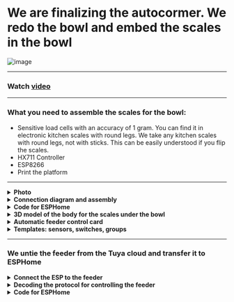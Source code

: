 # We are finalizing the autocormer. We redo the bowl and embed the scales in the bowl

![image](https://github.com/DivanX10/cat-bowl-with-scales/assets/64090632/680f93cf-808a-4fb4-938e-c62c3f006a86)

***

### Watch [video](https://youtu.be/qWqOF85e7Kk)

***

### What you need to assemble the scales for the bowl:
* Sensitive load cells with an accuracy of 1 gram. You can find it in electronic kitchen scales with round legs. We take any kitchen scales with round legs, not with sticks. This can be easily understood if you flip the scales.
* HX711 Controller
* ESP8266
* Print the platform

***

<details>
  <summary><b>Photo</b></summary>
  
![image](https://github.com/DivanX10/cat-bowl-with-scales/assets/64090632/df7389fe-d94a-468a-a0af-940cf160bc81)
![image](https://github.com/DivanX10/cat-bowl-with-scales/assets/64090632/f5922b16-2881-4e63-9c3f-eff8ddc1fa62)
![image](https://github.com/DivanX10/cat-bowl-with-scales/assets/64090632/abe8e139-9b38-483d-9db3-028f81224551)
![image](https://github.com/DivanX10/cat-bowl-with-scales/assets/64090632/9f6fc135-7c15-4b94-b5d5-03907ad124ab)


</details>


<details>
  <summary><b>Connection diagram and assembly</b></summary>


![Connection diagram of the scales to the HX711 controller and to the ESP8266](https://github.com/DivanX10/cat-bowl-with-scales/assets/64090632/bde19c1b-f528-445c-9f29-a02ab361cd80)

![image](https://github.com/DivanX10/cat-bowl-with-scales/assets/64090632/bbecdcee-01e7-4d82-b56b-de997552f5fb)
![1692211420683](https://github.com/DivanX10/cat-bowl-with-scales/assets/64090632/fed69521-62d4-44f0-bd97-e9a33ec976a5)
![1692211420675](https://github.com/DivanX10/cat-bowl-with-scales/assets/64090632/f258478b-e6c0-4592-86f6-8c3d846ef2f2)
![1692296894910](https://github.com/DivanX10/cat-bowl-with-scales/assets/64090632/24c2ed5a-f6fc-49f3-ae14-95871bf6a00d)
![1692299489836](https://github.com/DivanX10/cat-bowl-with-scales/assets/64090632/dea4d793-994e-4d57-b99e-a52308ee41eb)



</details>


<details>
  <summary><b>Code for ESPHome</b></summary>

### The full code can be viewed [here](https://github.com/DivanX10/cat-bowl-with-scales/tree/main/config)
***
Before using all the code, calibrate your scales. Remove these lines from the code and enable logging in DEBUG mode. This way we will get raw data. Fix the weight without the load, copy the numbers from the logs as is, then take the load for 500 grams and put it on the scales, fix the numbers. Write all these numbers into a linear filter

An example of a filter where `-169085` is a raw value and it is a value without a load on the scale, so I indicated that this value has a weight of 0 grams, and the value `-92230` was displayed in the logs after I set the load weighing 500 grams and then indicated that this value has a weight of 500 grams
```
filters:
  - calibrate_linear:
      - -169085 -> 0
      - -92230 -> 500
```

This is how the code looks with logging in debug mode and without using a filter with linear calibration. This will allow you to get raw values
```
#Logging
logger:
  level: DEBUG #Debugging mode

sensor:
  # Cat Bowl Scales
  - platform: hx711
    name: "${node_name} Weight"
    icon: mdi:scale
    id: idWeight
    dout_pin: D7 # DT
    clk_pin: D6  # SCK
    gain: 64
    update_interval: 2s
    unit_of_measurement: g
    accuracy_decimals: 0
    device_class: weight
    state_class: measurement
    entity_category: diagnostic
    internal: False
```

If the readings are unstable and jump a lot, then you can use an additional filter, such as the median, which will reduce the frequent change in the reading. [Read more in the ESPHome documentation](https://esphome.io/components/sensor/index.html#median)

```
      - median:
          window_size: 7
          send_every: 5
          send_first_at: 4
```


</details>

<details>
  <summary><b>3D model of the body for the scales under the bowl</b></summary>

The platform was designed in the FreeCAD program. Download FreeCAD [here](https://www.freecad.org/?lang=ru). I have attached 3 files, two STL files and one for FreeCAD, where you can edit if necessary. I designed the load cells to hold tight and made clips in the form of an arc, which is why the load cells hardly fall into place, you need to pry with a thin flat screwdriver, but they stand clearly and it will be very difficult to dismantle them without damaging the case.

Ready-made models can be downloaded [here](https://github.com/DivanX10/cat-bowl-with-scales/tree/main/files)

![image](https://github.com/DivanX10/cat-bowl-with-scales/assets/64090632/0c233383-4d06-4839-b33a-e1bf852fab4e)


</details>

<details>
  <summary><b>Automatic feeder control card</b></summary>
  
![image](https://github.com/DivanX10/cat-bowl-with-scales/assets/64090632/c761cc49-fe44-45ce-95d7-375ef393cc4a)
![image](https://github.com/DivanX10/cat-bowl-with-scales/assets/64090632/24ff4dbf-113b-410a-813d-a3d76ea75304)


For the card to work, you need to install the components
* [fold-entity-row](https://github.com/thomasloven/lovelace-fold-entity-row)
* [multiple-entity-row](https://github.com/benct/lovelace-multiple-entity-row)


```
type: entities
entities:
  - type: custom:fold-entity-row
    head:
      entity: sensor.kukhnia_avto_kormushka_statusy
      name: Bowl
      icon: mdi:cat
      secondary_info:
        attribute: Feed weight
        name: Feed
        unit: g
      type: custom:multiple-entity-row
      show_state: false
      state_header: Status
      entities:
        - entity: group.kitchen_auto_feeder_info_and_menu
          name: Menu
          state_color: true
          icon: mdi:information-outline
          styles:
            height: 60px
            width: 50px
        - entity: switch.slow_feed
          name: Slow Feed
          type: button
          state_color: true
          icon: mdi:speedometer-slow
          tap_action:
            action: toggle
          styles:
            height: 60px
            width: 50px
        - entity: input_boolean.smartfeeder_pour_the_feed_automatically
          name: Auto Feed
          type: button
          state_color: true
          icon: mdi:auto-mode
          tap_action:
            action: toggle
          styles:
            height: 60px
            width: 50px
        - entity: number.manual_feed
          name: Feed
          type: button
          state_color: true
          styles:
            height: 60px
            width: 50px
    entities:
      - entity: input_button.smartfeeder_pour_cat_food
        name: Pour cat food
        secondary_info: last-changed
      - entity: number.manual_feed
        name: Pour the feed
      - entity: switch.slow_feed
      - entity: input_boolean.smartfeeder_pour_the_feed_automatically
        name: Auto feeder
      - entity: input_number.smartfeeder_serving_quantity
        name: Serving quantity
title: Car Feeder

```


</details>


<details>
  <summary><b>Templates: sensors, switches, groups</b></summary>


```
#We use sensors of a new sample from 2023
#Documentation https://www.home-assistant.io/integrations/template/
#This is an example of a new template sample
#template:
#  - sensor:
#      ...
#  - binary_sensor:


template:
#Kitchen: Auto feeder. Statuses
#Object: sensor.kukhnia_avto_kormushka_statusy
  - sensor:
      - name: 'Kitchen: Auto feeder. Statuses'
        unique_id: kitchen auto feeder status
        icon: mdi:cat
        state: '{{ states("input_boolean.smartfeeder_pour_the_feed_automatically") }}'
        attributes:
          Bowl weight: '{{ states("sensor.scales_cat_bowl_weight") }}'
          Feed weight: '{{ states("sensor.scales_cat_bowl_weight_food") }}'
          Availability of a bowl: '{{ states("binary_sensor.scales_cat_bowl_bowl") }}'
          Availability of feed: '{{ states("binary_sensor.scales_cat_bowl_food") }}'


#Auxiliary Element: Input Boolean
#https://www.home-assistant.io/integrations/input_boolean/
input_boolean:
#Auto Feeder: Pour feed automatically
#Object: input_boolean.smartfeeder_pour_the_feed_automatically
  smartfeeder_pour_the_feed_automatically:
    name: "Auto Feeder: Pour feed automatically"
    icon: mdi:cat

#Groups
#https://www.home-assistant.io/integrations/group/
group:
#Auto Feeder: Info and menu
#Object: group.kitchen_auto_feeder_info_and_menu
  kitchen_auto_feeder_info_and_menu:
    name: "Auto Feeder: Info and menu"
    icon: mdi:information-outline
    all: false
    entities:
      - button.scales_cat_bowl_restart #Restart
      - binary_sensor.scales_cat_bowl_bowl #Availability of a bowl
      - binary_sensor.scales_cat_bowl_food #Availability of feed
      - number.scales_cat_bowl_set_weight_for_bowl #Specify the weight of the bowl
      - input_number.kitchen_auto_feeder_min_feed_threshold #Minimum feed threshold
      - sensor.scales_cat_bowl_weight #Bowl weight
      - sensor.scales_cat_bowl_weight_food #Feed weight

#Auxiliary element: Number
#https://www.home-assistant.io/integrations/input_number
input_number:
#Auto Feeder: Minimum feed threshold
#Object: input_number.kitchen_auto_feeder_min_feed_threshold
  kitchen_auto_feeder_min_feed_threshold:
    name: "Minimum feed threshold"
    min: 5
    max: 30
    step: 1
    mode: slider #box
    icon: mdi:weight-gram

```

</details>

***

### We untie the feeder from the Tuya cloud and transfer it to ESPHome


<details>
  <summary><b>Connect the ESP to the feeder</b></summary>

  > Use the ESP8266 and ESP32 boards at your discretion, I used ESP32 for the reason that I had it free
 
We solder the WBR2 chip and connect the ESP. [WBR2 Module Datasheet](https://developer.tuya.com/en/docs/iot/wbr2-datasheet?id=K989h4vonmsey)

![image](https://github.com/DivanX10/cat-bowl-with-scales/assets/64090632/c1ad69c7-c963-4932-bf9b-0d4a6b19d0ea)
![image](https://github.com/DivanX10/cat-bowl-with-scales/assets/64090632/533b0f16-4dcd-42ce-8f7d-36d0fdd44692)
![image](https://github.com/DivanX10/cat-bowl-with-scales/assets/64090632/ae929434-ed82-4fbf-bc39-5bfa4d290a13)
![image](https://github.com/DivanX10/cat-bowl-with-scales/assets/64090632/87fc1946-cf70-4b3f-ae72-8fb07e55289a)
  
</details>

<details>
  <summary><b>Decoding the protocol for controlling the feeder</b></summary>

> Note. At the moment, the sensors are not working yet due to the absence of this feeder in the TuyaMCU component for ESPHome. In Tasmota, this feeder is available in the TuyaMCU component and the sensors work there. Perhaps in the future they will add a feeder to the TuyaMCU component for ESPHome. Follow issues [here](https://github.com/esphome/issues/issues/4844)
  
**Turn on the slow feed feed**
```
55:AA:00:06:00:05:06:01:00:01:01:13
```

**Turn off the slow feed feed**
```
55:AA:00:06:00:05:06:01:00:01:00:12
```
***

**Enable 24 hours**
```
55:AA:00:06:00:05:66:01:00:01:01:73
```

**Turn off 24 hours**
```
55:AA:00:06:00:05:66:01:00:01:00:72
```
***

**Feed serving**

1 serving of feed
```
55:AA:00:06:00:08:03:02:00:04:00:00:00:01:17
```

2 servings of feed
```
55:AA:00:06:00:08:03:02:00:04:00:00:00:02:18
```

3 servings of feed
```
55:AA:00:06:00:08:03:02:00:04:00:00:00:03:19
```

4 servings of feed
```
55:AA:00:06:00:08:03:02:00:04:00:00:00:04:1A
```

5 servings of feed
```
55:AA:00:06:00:08:03:02:00:04:00:00:00:05:1B
```

6 servings of feed
```
55:AA:00:06:00:08:03:02:00:04:00:00:00:06:1C
```

***

**Voice playback time**

0
```
55:AA:00:06:00:08:12:02:00:04:00:00:00:00:25
```

1
```
55:AA:00:06:00:08:12:02:00:04:00:00:00:01:26
```

2
```
55:AA:00:06:00:08:12:02:00:04:00:00:00:02:27
```

3
```
55:AA:00:06:00:08:12:02:00:04:00:00:00:03:28
```

4
```
55:AA:00:06:00:08:12:02:00:04:00:00:00:04:29
```

5
```
55:AA:00:06:00:08:12:02:00:04:00:00:00:05:2A
```

6
```
55:AA:00:06:00:08:12:02:00:04:00:00:00:06:2B
```

***

**Sensor for the presence of feed in the tank**

There is food in the container
```
55:AA:03:07:00:05:0E:05:00:01:00:22
```

The container has run out of food
```
55:AA:03:07:00:05:0E:05:00:01:01:23
```

</details>

<details>
  <summary><b>Code for ESPHome</b></summary>

I posted two versions of the code, one only for controlling the feeder, and the second code where the feeder and the bowl with scales will be controlled

<details>
  <summary>Control of the feeder only</summary>
  

```
substitutions:
  board_name: ESP Feeder S36 Tuya
  node_name: feeder-s36-tuya

esphome:
  name: feeder-s36-tuya
  friendly_name: feeder-s36-tuya
  comment: ESP Feeder S36 Tuya

esp32:
  board: esp32dev
  framework:
    type: arduino

#Wi-Fi credentials for connecting the board to the home network
wifi:
  ssid: !secret wifi_ssid
  password: !secret wifi_password
  fast_connect: off
  reboot_timeout: 5min

#If there is no connection with WiFi, then the access point will rise
  ap:
    ssid: ESP Feeder S36 Tuya
    password: !secret ap_esp_password

#The captive portal component in ESPHome is a backup mechanism in case of a connection failure to the configured Wi-Fi
captive_portal:

#Web server
web_server:
  port: 80

#Enable logging
logger:
  level: ERROR
  baud_rate: 0

#Enable Home Assistant API
api:

#Enable OTA
ota:
  password: "esphome"


#####################################################################################
######################################### UART ######################################
uart:
  tx_pin: GPIO1
  rx_pin: GPIO3
  baud_rate: 9600
  stop_bits: 1
  data_bits: 8
  parity: NONE

#Enable the TuyaMCU component
tuya:
  time_id: sntp_time


#####################################################################################
############################## Global variables #####################################
globals:
#Status of the Slow Feed switch
  - id: idSavedSwitchSlowFeed
    type: bool
    restore_value: yes
    initial_value: 'false'

#Switch Status 24 Hours
  - id: idSavedSwitch24Hours
    type: bool
    restore_value: yes
    initial_value: 'false'


#####################################################################################
##################################### switch ########################################
switch:
#Slow feed feed
  - platform: template
    name: "Slow Feed"
    icon: mdi:speedometer-slow
    optimistic: true
    lambda: !lambda 'return id(idSavedSwitchSlowFeed);'
    turn_on_action:
      - uart.write: [0x55, 0xAA, 0x00, 0x06, 0x00, 0x05, 0x06, 0x01, 0x00, 0x01, 0x01, 0x13]
    turn_off_action:
      - uart.write: [0x55, 0xAA, 0x00, 0x06, 0x00, 0x05, 0x06, 0x01, 0x00, 0x01, 0x00, 0x12]

#Enable the display on the clock 24 hour time format
  - platform: template
    name: "24 Hours"
    icon: mdi:hours-24
    optimistic: true
    lambda: !lambda 'return id(idSavedSwitch24Hours);'
    turn_on_action:
      - uart.write: [0x55, 0xAA, 0x00, 0x06, 0x00, 0x05, 0x66, 0x01, 0x00, 0x01, 0x01, 0x73]
    turn_off_action:
      - uart.write: [0x55, 0xAA, 0x00, 0x06, 0x00, 0x05, 0x66, 0x01, 0x00, 0x01, 0x00, 0x72]


#####################################################################################
################################## Sensor ###########################################
sensor:
#WiFi Signal Strength Sensor
  - platform: wifi_signal
    name: "RSSI WiFi"
    icon: mdi:wifi
    update_interval: 60s

#Hidden sensor uptime in seconds
  - platform: uptime
    name: "Uptime sec"
    icon: mdi:clock-outline
    id: uptime_sensor
    internal: True #Hide - true \show - false
    update_interval: 60s
    on_raw_value:
      then:
        - text_sensor.template.publish:
            id: uptime_esp
            state: !lambda |-
              int seconds = round(id(uptime_sensor).raw_state);
              int days = seconds / (24 * 3600);
              seconds = seconds % (24 * 3600);
              int hours = seconds / 3600;
              seconds = seconds % 3600;
              int minutes = seconds /  60;
              seconds = seconds % 60;
              return (
                (days ? String(days) + "d " : "") +
                (hours ? String(hours) + "h " : "") +
                (String(minutes) + "m")
              ).c_str();


#####################################################################################
##################################### Text sensor ###################################
text_sensor:
#IP sensor
  - platform: wifi_info
    ip_address:
      name: IP

#ESPHome Version
  - platform: version
    name: "ESPHome Version"
    hide_timestamp: true
    

#Uptime
  - platform: template
    name: "Uptime ESP"
    icon: mdi:clock-start
    id: uptime_esp
    entity_category: diagnostic


#####################################################################################
####################################### Button ######################################
button:
#Reboot
  - platform: restart
    name: "Restart"
    icon: mdi:restart

#The feeding button. Gives out portions of feed as much as the amount of feed will be set in the slider
  - platform: template
    name: "Feed"
    icon: mdi:food-drumstick
    on_press:
      - if:
          condition:
              - lambda: 'return id(idFeedPortions).state == 1;'
          then:
              - uart.write: [0x55, 0xAA, 0x00, 0x06, 0x00, 0x08, 0x03, 0x02, 0x00, 0x04, 0x00, 0x00, 0x00, 0x01, 0x17]
      - if:
          condition:
              - lambda: 'return id(idFeedPortions).state == 2;'
          then:
              - uart.write: [0x55, 0xAA, 0x00, 0x06, 0x00, 0x08, 0x03, 0x02, 0x00, 0x04, 0x00, 0x00, 0x00, 0x02, 0x18]
      - if:
          condition:
              - lambda: 'return id(idFeedPortions).state == 3;'
          then:
              - uart.write: [0x55, 0xAA, 0x00, 0x06, 0x00, 0x08, 0x03, 0x02, 0x00, 0x04, 0x00, 0x00, 0x00, 0x03, 0x19]
      - if:
          condition:
              - lambda: 'return id(idFeedPortions).state == 4;'
          then:
              - uart.write: [0x55, 0xAA, 0x00, 0x06, 0x00, 0x08, 0x03, 0x02, 0x00, 0x04, 0x00, 0x00, 0x00, 0x04, 0x1A]
      - if:
          condition:
              - lambda: 'return id(idFeedPortions).state == 5;'
          then:
              - uart.write: [0x55, 0xAA, 0x00, 0x06, 0x00, 0x08, 0x03, 0x02, 0x00, 0x04, 0x00, 0x00, 0x00, 0x05, 0x1B]
      - if:
          condition:
              - lambda: 'return id(idFeedPortions).state == 6;'
          then:
              - uart.write: [0x55, 0xAA, 0x00, 0x06, 0x00, 0x08, 0x03, 0x02, 0x00, 0x04, 0x00, 0x00, 0x00, 0x06, 0x1C]


#####################################################################################
###################################### Number #######################################
number:
#We set the amount of feed served
  - platform: template
    name: "Feed Portions"
    icon: mdi:wall-sconce-round-variant
    id: idFeedPortions
    min_value: 1
    max_value: 6
    step: 1
    mode: slider #slider/box
    optimistic: true
    restore_value: true

#Voice playback time
  - platform: template
    name: "Voice Times"
    id: idVoiceTimes
    min_value: 1
    max_value: 6
    step: 1
    mode: slider #slider/box
    optimistic: true
    restore_value: true
    on_value:
      - if:
          condition:
              - lambda: 'return id(idVoiceTimes).state == 0;'
          then:
               - uart.write: [0x55, 0xAA, 0x00, 0x06, 0x00, 0x08, 0x12, 0x02, 0x00, 0x04, 0x00, 0x00, 0x00, 0x00, 0x25]
      - if:
          condition:
              - lambda: 'return id(idVoiceTimes).state == 1;'
          then:
               - uart.write: [0x55, 0xAA, 0x00, 0x06, 0x00, 0x08, 0x12, 0x02, 0x00, 0x04, 0x00, 0x00, 0x00, 0x01, 0x26]
      - if:
          condition:
              - lambda: 'return id(idVoiceTimes).state == 2;'
          then:
               - uart.write: [0x55, 0xAA, 0x00, 0x06, 0x00, 0x08, 0x12, 0x02, 0x00, 0x04, 0x00, 0x00, 0x00, 0x02, 0x27]
      - if:
          condition:
              - lambda: 'return id(idVoiceTimes).state == 3;'
          then:
               - uart.write: [0x55, 0xAA, 0x00, 0x06, 0x00, 0x08, 0x12, 0x02, 0x00, 0x04, 0x00, 0x00, 0x00, 0x03, 0x28]
      - if:
          condition:
              - lambda: 'return id(idVoiceTimes).state == 4;'
          then:
               - uart.write: [0x55, 0xAA, 0x00, 0x06, 0x00, 0x08, 0x12, 0x02, 0x00, 0x04, 0x00, 0x00, 0x00, 0x04, 0x29]
      - if:
          condition:
              - lambda: 'return id(idVoiceTimes).state == 5;'
          then:
               - uart.write: [0x55, 0xAA, 0x00, 0x06, 0x00, 0x08, 0x12, 0x02, 0x00, 0x04, 0x00, 0x00, 0x00, 0x05, 0x2A]
      - if:
          condition:
              - lambda: 'return id(idVoiceTimes).state == 6;'
          then:
               - uart.write: [0x55, 0xAA, 0x00, 0x06, 0x00, 0x08, 0x12, 0x02, 0x00, 0x04, 0x00, 0x00, 0x00, 0x06, 0x2B]


#####################################################################################
######################################## Time #######################################
time:
  - platform: sntp
    id: sntp_time
    timezone: Europe/Moscow

```
  
</details>

<details>
  <summary>Control of the feeder and the bowl with scales</summary>
  

```
substitutions:
  board_name: ESP Feeder S36 Tuya
  node_name: feeder-s36-tuya

esphome:
  name: feeder-s36-tuya
  friendly_name: feeder-s36-tuya
  comment: ESP Feeder S36 Tuya

esp32:
  board: esp32dev
  framework:
    type: arduino

#Wi-Fi credentials for connecting the board to the home network
wifi:
  ssid: !secret wifi_ssid
  password: !secret wifi_password
  fast_connect: off
  reboot_timeout: 5min

#If there is no connection with WiFi, then the access point will rise
  ap:
    ssid: ESP Feeder S36 Tuya
    password: !secret ap_esp_password

#The captive portal component in ESPHome is a backup mechanism in case of a connection failure to the configured Wi-Fi
captive_portal:

#Web server
web_server:
  port: 80

#Enable logging
logger:
  level: ERROR
  baud_rate: 0

#Enable Home Assistant API
api:

#Enable OTA
ota:
  password: "esphome"

#####################################################################################
######################################### UART ######################################
uart:
  tx_pin: GPIO1
  rx_pin: GPIO3
  baud_rate: 9600
  stop_bits: 1
  data_bits: 8
  parity: NONE

#Enable the TuyaMCU component
tuya:
  time_id: sntp_time

#####################################################################################
############################## Global variables #####################################
globals:
#Status of the Slow Feed switch
  - id: idSavedSwitchSlowFeed
    type: bool
    restore_value: yes
    initial_value: 'false'

#Состояние выключателя 24 Hours
  - id: idSavedSwitch24Hours
    type: bool
    restore_value: yes
    initial_value: 'false'


#####################################################################################
#################################### Switch #########################################
switch:
#Slow feed feed
  - platform: template
    name: "Slow Feed"
    icon: mdi:speedometer-slow
    optimistic: true
    lambda: !lambda 'return id(idSavedSwitchSlowFeed);'
    turn_on_action:
      - uart.write: [0x55, 0xAA, 0x00, 0x06, 0x00, 0x05, 0x06, 0x01, 0x00, 0x01, 0x01, 0x13]
    turn_off_action:
      - uart.write: [0x55, 0xAA, 0x00, 0x06, 0x00, 0x05, 0x06, 0x01, 0x00, 0x01, 0x00, 0x12]

#Enable the display on the clock 24 hour time format
  - platform: template
    name: "24 Hours"
    icon: mdi:hours-24
    optimistic: true
    lambda: !lambda 'return id(idSavedSwitch24Hours);'
    turn_on_action:
      - uart.write: [0x55, 0xAA, 0x00, 0x06, 0x00, 0x05, 0x66, 0x01, 0x00, 0x01, 0x01, 0x73]
    turn_off_action:
      - uart.write: [0x55, 0xAA, 0x00, 0x06, 0x00, 0x05, 0x66, 0x01, 0x00, 0x01, 0x00, 0x72]


#####################################################################################
################################## Sensor ###########################################
sensor:
#Total weight sensor
  - platform: hx711
    name: "Weight"
    icon: mdi:scale
    id: idWeight
    dout_pin: GPIO15 # DT
    clk_pin: GPIO16  # SCK
    gain: 64
    update_interval: 1s
    unit_of_measurement: g
    accuracy_decimals: 0
    device_class: weight
    state_class: measurement
    entity_category: diagnostic
    internal: False
    filters:
      - calibrate_linear:
          - 56194 -> 0
          - 127044 -> 500
      - median:
          window_size: 7
          send_every: 5
          send_first_at: 4
      #If the bowl is removed, the feed weight will be 0
      - lambda: !lambda |-
          if (x < 0) return 0;
          return x;
    on_value:
      then:
      - if:
          condition:
              #If the weight of the bowl is below 20, then there is no bowl
              - lambda: 'return id(idWeight).state < 20;'
          then:
              #Publish the OFF status
              - binary_sensor.template.publish:
                  id: idBowl
                  state: OFF
      - if:
          condition:
              #If the weight of the bowl is above 60, then the bowl is in place
              - lambda: 'return id(idWeight).state > 60;'
          then:
              #Publish the status ON
              - binary_sensor.template.publish:
                  id: idBowl
                  state: ON

#Feed weight sensor in a bowl
  - platform: template
    name: "Weight Food"
    icon: mdi:weight-gram
    id: idWeightFood
    update_interval: 1s
    unit_of_measurement: g
    accuracy_decimals: 0
    device_class: weight
    state_class: measurement
    lambda: 'return id(idWeight).state - id(idSetWeightBowl).state;' #Subtract the weight of the bowl and get the weight of the feed
    filters:
        #If the bowl is removed, the feed weight will be 0
        - lambda: !lambda |-
            if (x < 0) return 0;
            return x;
        #We use the median filter
        - median:
            window_size: 7
            send_every: 5
            send_first_at: 4
    on_value:
      then:
      - if:
          condition:
              #If the weight of the bowl is below 1, then there is no food in the bowl
              - lambda: 'return id(idWeightFood).state < 1;'
          then:
              #Publish the OFF status
              - binary_sensor.template.publish:
                  id: idFood
                  state: OFF
      - if:
          condition:
              #If the weight of the bowl is higher than 1, then there is food in the bowl
              - lambda: 'return id(idWeightFood).state > 1;'
          then:
              #Publish the status ON
              - binary_sensor.template.publish:
                  id: idFood
                  state: ON

#WiFi Signal Strength Sensor
  - platform: wifi_signal
    name: "RSSI WiFi"
    icon: mdi:wifi
    update_interval: 60s

#Hidden sensor uptime in seconds
  - platform: uptime
    name: "Uptime sec"
    icon: mdi:clock-outline
    id: uptime_sensor
    internal: True #Hide - true \show - false
    update_interval: 60s
    on_raw_value:
      then:
        - text_sensor.template.publish:
            id: uptime_esp
            state: !lambda |-
              int seconds = round(id(uptime_sensor).raw_state);
              int days = seconds / (24 * 3600);
              seconds = seconds % (24 * 3600);
              int hours = seconds / 3600;
              seconds = seconds % 3600;
              int minutes = seconds /  60;
              seconds = seconds % 60;
              return (
                (days ? String(days) + "d " : "") +
                (hours ? String(hours) + "h " : "") +
                (String(minutes) + "m")
              ).c_str();


#####################################################################################
################################### Binary sensor ###################################
binary_sensor:
#Availability of a bowl
  - platform: template
    name: "Bowl"
    icon: mdi:bowl
    id: idBowl
    internal: false #Hide - true \show - false

#The presence of food in the bowl
  - platform: template
    name: "Food"
    icon: mdi:bowl
    id: idFood
    internal: false #Hide - true \show - false


#####################################################################################
###################################### Text Sensor ##################################
text_sensor:
#IP sensor
  - platform: wifi_info
    ip_address:
      name: IP

#ESPHome Version
  - platform: version
    name: "ESPHome Version"
    hide_timestamp: true
    

#Uptime
  - platform: template
    name: "Uptime ESP"
    icon: mdi:clock-start
    id: uptime_esp
    entity_category: diagnostic


#####################################################################################
####################################### Button ######################################
button:
#Reboot
  - platform: restart
    name: "Restart"
    icon: mdi:restart

#The feeding button. Gives out portions of feed as much as the amount of feed will be set in the slider
  - platform: template
    name: "Feed"
    icon: mdi:food-drumstick
    on_press:
      - if:
          condition:
              - lambda: 'return id(idFeedPortions).state == 1;'
          then:
              - uart.write: [0x55, 0xAA, 0x00, 0x06, 0x00, 0x08, 0x03, 0x02, 0x00, 0x04, 0x00, 0x00, 0x00, 0x01, 0x17]
      - if:
          condition:
              - lambda: 'return id(idFeedPortions).state == 2;'
          then:
              - uart.write: [0x55, 0xAA, 0x00, 0x06, 0x00, 0x08, 0x03, 0x02, 0x00, 0x04, 0x00, 0x00, 0x00, 0x02, 0x18]
      - if:
          condition:
              - lambda: 'return id(idFeedPortions).state == 3;'
          then:
              - uart.write: [0x55, 0xAA, 0x00, 0x06, 0x00, 0x08, 0x03, 0x02, 0x00, 0x04, 0x00, 0x00, 0x00, 0x03, 0x19]
      - if:
          condition:
              - lambda: 'return id(idFeedPortions).state == 4;'
          then:
              - uart.write: [0x55, 0xAA, 0x00, 0x06, 0x00, 0x08, 0x03, 0x02, 0x00, 0x04, 0x00, 0x00, 0x00, 0x04, 0x1A]
      - if:
          condition:
              - lambda: 'return id(idFeedPortions).state == 5;'
          then:
              - uart.write: [0x55, 0xAA, 0x00, 0x06, 0x00, 0x08, 0x03, 0x02, 0x00, 0x04, 0x00, 0x00, 0x00, 0x05, 0x1B]
      - if:
          condition:
              - lambda: 'return id(idFeedPortions).state == 6;'
          then:
              - uart.write: [0x55, 0xAA, 0x00, 0x06, 0x00, 0x08, 0x03, 0x02, 0x00, 0x04, 0x00, 0x00, 0x00, 0x06, 0x1C]


#####################################################################################
###################################### Number #######################################
number:
#We set the weight of the bowl so as not to display the weight, but to display the weight of the feed
  - platform: template
    name: "Set weight for bowl"
    icon: mdi:bowl
    id: idSetWeightBowl
    min_value: 70
    max_value: 100
    step: 1
    mode: slider #slider/box
    optimistic: true
    restore_value: true

#We set the amount of feed served
  - platform: template
    name: "Feed Portions"
    icon: mdi:wall-sconce-round-variant
    id: idFeedPortions
    min_value: 1
    max_value: 6
    step: 1
    mode: slider #slider/box
    optimistic: true
    restore_value: true

#Voice playback time
  - platform: template
    name: "Voice Times"
    id: idVoiceTimes
    min_value: 1
    max_value: 6
    step: 1
    mode: slider #slider/box
    optimistic: true
    restore_value: true
    on_value:
      - if:
          condition:
              - lambda: 'return id(idVoiceTimes).state == 0;'
          then:
               - uart.write: [0x55, 0xAA, 0x00, 0x06, 0x00, 0x08, 0x12, 0x02, 0x00, 0x04, 0x00, 0x00, 0x00, 0x00, 0x25]
      - if:
          condition:
              - lambda: 'return id(idVoiceTimes).state == 1;'
          then:
               - uart.write: [0x55, 0xAA, 0x00, 0x06, 0x00, 0x08, 0x12, 0x02, 0x00, 0x04, 0x00, 0x00, 0x00, 0x01, 0x26]
      - if:
          condition:
              - lambda: 'return id(idVoiceTimes).state == 2;'
          then:
               - uart.write: [0x55, 0xAA, 0x00, 0x06, 0x00, 0x08, 0x12, 0x02, 0x00, 0x04, 0x00, 0x00, 0x00, 0x02, 0x27]
      - if:
          condition:
              - lambda: 'return id(idVoiceTimes).state == 3;'
          then:
               - uart.write: [0x55, 0xAA, 0x00, 0x06, 0x00, 0x08, 0x12, 0x02, 0x00, 0x04, 0x00, 0x00, 0x00, 0x03, 0x28]
      - if:
          condition:
              - lambda: 'return id(idVoiceTimes).state == 4;'
          then:
               - uart.write: [0x55, 0xAA, 0x00, 0x06, 0x00, 0x08, 0x12, 0x02, 0x00, 0x04, 0x00, 0x00, 0x00, 0x04, 0x29]
      - if:
          condition:
              - lambda: 'return id(idVoiceTimes).state == 5;'
          then:
               - uart.write: [0x55, 0xAA, 0x00, 0x06, 0x00, 0x08, 0x12, 0x02, 0x00, 0x04, 0x00, 0x00, 0x00, 0x05, 0x2A]
      - if:
          condition:
              - lambda: 'return id(idVoiceTimes).state == 6;'
          then:
               - uart.write: [0x55, 0xAA, 0x00, 0x06, 0x00, 0x08, 0x12, 0x02, 0x00, 0x04, 0x00, 0x00, 0x00, 0x06, 0x2B]


#####################################################################################
######################################## Time #######################################
time:
  - platform: sntp
    id: sntp_time
    timezone: Europe/Moscow

```
  
</details>


</details>



